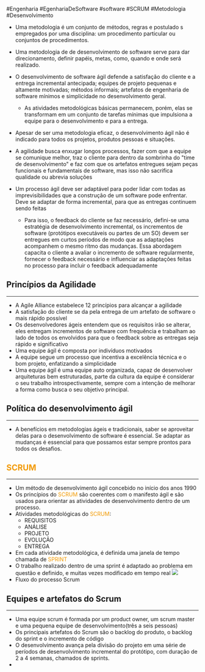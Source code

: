 #Engenharia #EgenhariaDeSoftware #software #SCRUM #Metodologia #Desenvolvimento 


- Uma metodologia é um conjunto de métodos, regras e postulado s empregados por uma disciplina: um procedimento particular ou conjuntos de procedimentos.

- Uma metodologia de de desenvolvimento de software serve para dar direcionamento, definir papéis, metas, como, quando e onde será realizado.

- O desenvolvimento de software ágil defende a satisfação do cliente e a entrega incremental antecipada; equipes de projeto pequenas e altamente motivadas; métodos informais; artefatos de engenharia de software mínimos e simplicidade no desenvolvimento geral.
	- As atividades metodológicas básicas permanecem, porém, elas se transformam em um conjunto de tarefas mínimas que impulsiona a equipe para o desenvolvimento e para a entrega.
- Apesar de ser uma metodologia eficaz, o desenvolvimento ágil não é indicado para todos os projetos, produtos pessoas e situações.
- A agilidade busca enxugar longos processos, fazer com que a equipe se comunique melhor, traz o cliente para dentro da sombrinha do "time de desenvolvimento" e faz com que os artefatos entregues sejam peças funcionais e fundamentais de software, mas isso não sacrifica qualidade ou abrevia soluções
- Um processo ágil deve ser adaptável para poder lidar com todas as imprevisibilidades que a construção de um software pode enfrentar. Deve se adaptar de forma incremental, para que as entregas continuem sendo feitas
	- Para isso, o feedback do cliente se faz necessário, defini-se uma estratégia de desenvolvimento incremental, os incrementos de software (protótipos executáveis ou partes de um SO) devem ser entregues em curtos períodos de modo que as adaptações acompanhem o mesmo ritmo das mudanças. Essa abordagem capacita o cliente a avaliar o incremento de software regularmente, fornecer o feedback necessário e influenciar as adaptações feitas no processo para incluir o feedback adequadamente

## Princípios da Agilidade
---
- A Agile Alliance estabelece 12 princípios para alcançar a agilidade
- A satisfação do cliente se da pela entrega de um artefato de software o mais rápido possível
- Os desenvolvedores ágeis entendem que os requisitos irão se alterar, eles entregam incrementos de software com frequência e trabalham ao lado de todos os envolvidos para que o feedback sobre as entregas seja rápido e significativo
- Uma equipe ágil é composta por indivíduos motivados
- A equipe segue um processo que incentiva a excelência técnica e o bom projeto, enfatizando a simplicidade
- Uma equipe ágil é uma equipe auto organizada, capaz de desenvolver arquiteturas bem estruturadas, parte da cultura da equipe é considerar o seu trabalho introspectivamente, sempre com a intenção de melhorar a forma como busca o seu objetivo principal.

## Política do desenvolvimento ágil
---
- A benefícios em metodologias ágeis e tradicionais, saber se aproveitar delas para o desenvolvimento de software é essencial. Se adaptar as mudanças é essencial para que possamos estar sempre prontos para todos os desafios.

## <span style="color:rgb(242, 154, 2)">SCRUM</span>
---
- Um método de desenvolvimento ágil concebido no início dos anos 1990
- Os princípios do <span style="color:rgb(242, 154, 2)">SCRUM</span> são coerentes com o manifesto ágil e são usados para orientar as atividades de desenvolvimento dentro de um processo.
- Atividades metodológicas do <span style="color:rgb(242, 154, 2)">SCRUM</span>:
	- REQUISITOS
	- ANÁLISE
	- PROJETO
	- EVOLUÇÃO
	- ENTREGA
- Em cada atividade metodológica, é definida uma janela de tempo chamada de <span style="color:rgb(242, 154, 2)">SPRINT</span> 
- O trabalho realizado dentro de uma sprint é adaptado ao problema em questão e definido, e muitas vezes modificado em tempo real
 ![](Captura%20de%20Tela%202025-05-09%20às%2013.24.21.png)
- Fluxo do processo Scrum

## Equipes e artefatos do Scrum
---

- Uma equipe scrum é formada por um product owner, um scrum master e uma pequena equipe de desenvolvimento(três a seis pessoas)
- Os principais artefatos do Scrum são o backlog do produto, o backlog do sprint e o incremento de código
- O desenvolvimento avança pela divisão do projeto em uma série de períodos de desenvolvimento incremental do protótipo, com duração de 2 a 4 semanas, chamados de sprints.
- 